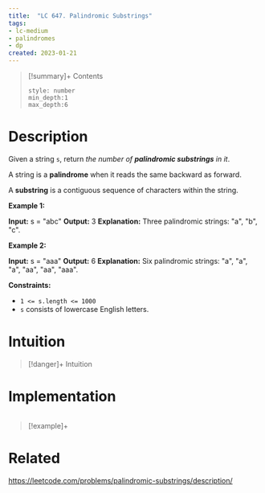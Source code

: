 ```yaml
---
title:  "LC 647. Palindromic Substrings"
tags:
- lc-medium
- palindromes
- dp
created: 2023-01-21
---
```


>[!summary]+ Contents
>```toc
>style: number
>min_depth:1
>max_depth:6
>```

# Description
Given a string `s`, return _the number of **palindromic substrings** in it_.

A string is a **palindrome** when it reads the same backward as forward.

A **substring** is a contiguous sequence of characters within the string.

**Example 1:**

**Input:** s = "abc"
**Output:** 3
**Explanation:** Three palindromic strings: "a", "b", "c".

**Example 2:**

**Input:** s = "aaa"
**Output:** 6
**Explanation:** Six palindromic strings: "a", "a", "a", "aa", "aa", "aaa".

**Constraints:**

-   `1 <= s.length <= 1000`
-   `s` consists of lowercase English letters.

# Intuition

>[!danger]+ Intuition

# Implementation
```python

```

>[!example]+ 


# Related
https://leetcode.com/problems/palindromic-substrings/description/